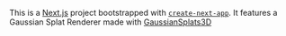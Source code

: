 This is a [Next.js](https://nextjs.org/) project bootstrapped with [`create-next-app`](https://github.com/vercel/next.js/tree/canary/packages/create-next-app).
It features a Gaussian Splat Renderer made with [GaussianSplats3D](https://github.com/mkkellogg/GaussianSplats3D)
